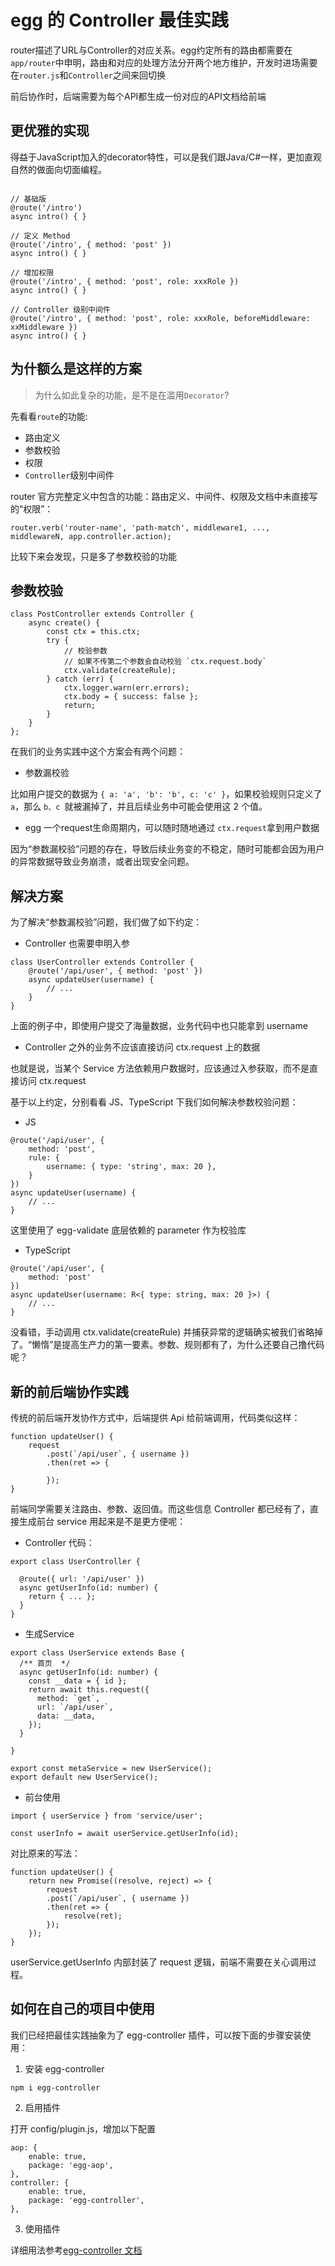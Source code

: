 # egg 的 Controller 最佳实践

router描述了URL与Controller的对应关系。egg约定所有的路由都需要在`app/router`中申明，路由和对应的处理方法分开两个地方维护，开发时进场需要在`router.js`和`Controller`之间来回切换

前后协作时，后端需要为每个API都生成一份对应的API文档给前端

## 更优雅的实现

得益于JavaScript加入的decorator特性，可以是我们跟Java/C#一样，更加直观自然的做面向切面编程。

```

// 基础版
@route('/intro')
async intro() { }

// 定义 Method
@route('/intro', { method: 'post' })
async intro() { }

// 增加权限
@route('/intro', { method: 'post', role: xxxRole })
async intro() { }

// Controller 级别中间件
@route('/intro', { method: 'post', role: xxxRole, beforeMiddleware: xxMiddleware })
async intro() { }

```

## 为什额么是这样的方案

> 为什么如此复杂的功能，是不是在滥用`Decorator`?

先看看`route`的功能:
- 路由定义
- 参数校验
- 权限
- `Controller`级别中间件

router 官方完整定义中包含的功能：路由定义、中间件、权限及文档中未直接写的“权限”：

```
router.verb('router-name', 'path-match', middleware1, ..., middlewareN, app.controller.action);
```

比较下来会发现，只是多了参数校验的功能

## 参数校验

```
class PostController extends Controller {
    async create() {
        const ctx = this.ctx;
        try {
            // 校验参数
            // 如果不传第二个参数会自动校验 `ctx.request.body`
            ctx.validate(createRule);
        } catch (err) {
            ctx.logger.warn(err.errors);
            ctx.body = { success: false };
            return;
        }
    }
};

```

在我们的业务实践中这个方案会有两个问题：

- 参数漏校验

比如用户提交的数据为 `{ a: 'a', 'b': 'b', c: 'c' }`，如果校验规则只定义了 `a`，那么 `b、c `就被漏掉了，并且后续业务中可能会使用这 2 个值。


- egg 一个request生命周期内，可以随时随地通过 `ctx.request`拿到用户数据

因为“参数漏校验”问题的存在，导致后续业务变的不稳定，随时可能都会因为用户的异常数据导致业务崩溃，或者出现安全问题。

## 解决方案

为了解决“参数漏校验”问题，我们做了如下约定：

- Controller 也需要申明入参

```
class UserController extends Controller {
    @route('/api/user', { method: 'post' })
    async updateUser(username) {
        // ...
    }
}

```

上面的例子中，即使用户提交了海量数据，业务代码中也只能拿到 username

- Controller 之外的业务不应该直接访问 ctx.request 上的数据

也就是说，当某个 Service 方法依赖用户数据时，应该通过入参获取，而不是直接访问 ctx.request

基于以上约定，分别看看 JS、TypeScript 下我们如何解决参数校验问题：

- JS

```
@route('/api/user', {
    method: 'post',
    rule: {
        username: { type: 'string', max: 20 },
    }
})
async updateUser(username) {
    // ...
}
```
这里使用了 egg-validate 底层依赖的 parameter 作为校验库

- TypeScript

```
@route('/api/user', {
    method: 'post'
})
async updateUser(username: R<{ type: string, max: 20 }>) {
    // ...
}
```

没看错，手动调用 ctx.validate(createRule) 并捕获异常的逻辑确实被我们省略掉了。“懒惰”是提高生产力的第一要素。参数、规则都有了，为什么还要自己撸代码呢？

## 新的前后端协作实践

传统的前后端开发协作方式中，后端提供 Api 给前端调用，代码类似这样：

```
function updateUser() {
    request
        .post(`/api/user`, { username })
        .then(ret => {

        });
}

```

前端同学需要关注路由、参数、返回值。而这些信息 Controller 都已经有了，直接生成前台 service 用起来是不是更方便呢：

- Controller 代码：

```
export class UserController {

  @route({ url: '/api/user' })
  async getUserInfo(id: number) {
    return { ... };
  }
}
```

- 生成Service

```
export class UserService extends Base {
  /** 首页  */
  async getUserInfo(id: number) {
    const __data = { id };
    return await this.request({
      method: `get`,
      url: `/api/user`,
      data: __data,
    });
  }

}

export const metaService = new UserService();
export default new UserService();

```

- 前台使用

```
import { userService } from 'service/user';

const userInfo = await userService.getUserInfo(id);
```
对比原来的写法：
```
function updateUser() {
    return new Promise((resolve, reject) => {
        request
        .post(`/api/user`, { username })
        .then(ret => {
            resolve(ret);
        });
    });
}

```

userService.getUserInfo 内部封装了 request 逻辑，前端不需要在关心调用过程。

## 如何在自己的项目中使用

我们已经把最佳实践抽象为了 egg-controller 插件，可以按下面的步骤安装使用：

1. 安装 egg-controller

```
npm i egg-controller
```

2. 启用插件

打开 config/plugin.js，增加以下配置

```
aop: {
    enable: true,
    package: 'egg-aop',
},
controller: {
    enable: true,
    package: 'egg-controller',
},

```

3. 使用插件

详细用法参考[egg-controller 文档](https://github.com/zhang740/egg-controller#egg-controller)
